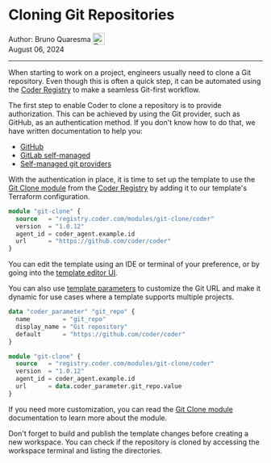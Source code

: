 # Cloning Git Repositories

<div style="padding: 0px; margin: 0px;">
  <span style="vertical-align:middle;">Author: </span>
  <a href="https://github.com/BrunoQuaresma" style="text-decoration: none; color: inherit; margin-bottom: 0px;">
    <span style="vertical-align:middle;">Bruno Quaresma</span>
    <img src="https://avatars.githubusercontent.com/u/3165839?v=4" alt="Bruno Quaresma" width="24px" height="24px" style="vertical-align:middle; margin: 0px;"/>
  </a>
</div>
August 06, 2024

---

When starting to work on a project, engineers usually need to clone a Git
repository. Even though this is often a quick step, it can be automated using
the [Coder Registry](https://registry.coder.com/) to make a seamless Git-first
workflow.

The first step to enable Coder to clone a repository is to provide
authorization. This can be achieved by using the Git provider, such as GitHub,
as an authentication method. If you don't know how to do that, we have written
documentation to help you:

- [GitHub](../admin/external-auth.md#github)
- [GitLab self-managed](../admin/external-auth.md#gitlab-self-managed)
- [Self-managed git providers](../admin/external-auth.md#self-managed-git-providers)

With the authentication in place, it is time to set up the template to use the
[Git Clone module](https://registry.coder.com/modules/git-clone) from the
[Coder Registry](https://registry.coder.com/) by adding it to our template's
Terraform configuration.

```tf
module "git-clone" {
  source   = "registry.coder.com/modules/git-clone/coder"
  version  = "1.0.12"
  agent_id = coder_agent.example.id
  url      = "https://github.com/coder/coder"
}
```

You can edit the template using an IDE or terminal of your preference, or by
going into the
[template editor UI](../admin/templates/creating-templates.md#web-ui).

You can also use
[template parameters](../admin/templates/extending-templates/parameters.md) to
customize the Git URL and make it dynamic for use cases where a template
supports multiple projects.

```tf
data "coder_parameter" "git_repo" {
  name         = "git_repo"
  display_name = "Git repository"
  default      = "https://github.com/coder/coder"
}

module "git-clone" {
  source   = "registry.coder.com/modules/git-clone/coder"
  version  = "1.0.12"
  agent_id = coder_agent.example.id
  url      = data.coder_parameter.git_repo.value
}
```

If you need more customization, you can read the
[Git Clone module](https://registry.coder.com/modules/git-clone) documentation
to learn more about the module.

Don't forget to build and publish the template changes before creating a new
workspace. You can check if the repository is cloned by accessing the workspace
terminal and listing the directories.
